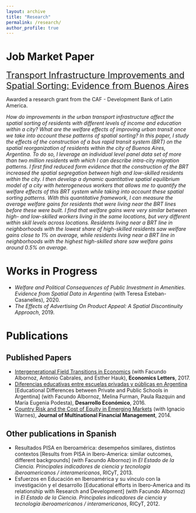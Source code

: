 ```yaml
---
layout: archive
title: "Research"
permalink: /research/
author_profile: true
---
```


# Job Market Paper
[<font size="5">Transport Infrastructure Improvements and Spatial Sorting: Evidence from Buenos Aires</font> ](/files/warnes_pablo_jmp.pdf)

Awarded a research grant from the CAF - Development Bank of Latin America.

*How do improvements in the urban transport infrastructure affect the spatial sorting of
 residents with different levels of income and education within a city? What are the welfare
 effects of improving urban transit once we take into account these patterns of spatial sorting?
 In this paper, I study the effects of the construction of a bus rapid transit system (BRT) on
 the spatial reorganization of residents within the city of Buenos Aires, Argentina. To do so,
 I leverage an individual level panel data set of more than two million residents with which
 I can describe intra-city migration patterns. I first find reduced form evidence that the
 construction of the BRT increased the spatial segregation between high and low-skilled residents
 within the city. I then develop a dynamic quantitative spatial equilibrium model of a city with
 heterogeneous workers that allows me to quantify the welfare effects of this BRT system while
 taking into account these spatial sorting patterns. With this quantitative framework, I can measure
 the average welfare gains for residents that were living near the BRT lines before these were built.
 I find that welfare gains were very similar between high- and low-skilled workers living in the same
 locations, but very different within skill levels across locations. Residents living near a BRT line
 in neighborhoods with the lowest share of high-skilled residents saw welfare gains close to 1% on average,
 while residents living near a BRT line in neighborhoods with the highest high-skilled share saw welfare
 gains around 0.5% on average.*

# Works in Progress
- *Welfare and Political Consequences of Public Investment in Amenities. Evidence from Spatial Data in Argentina* (with Teresa Esteban-Casanelles), 2020.
- *The Effects of Advertising On Product Appeal: A Spatial Discontinuity Approach*, 2019.

# Publications
## Published Papers
- [Intergenerational Field Transitions in Economics](https://www.sciencedirect.com/science/article/pii/S0165176517300472) (with Facundo Albornoz, Antonio Cabrales, and Esther 
Hauk), **Economics Letters**, 2017.
- [Diferencias educativas entre escuelas privadas y públicas en Argentina](https://www.jstor.org/stable/44735992) \[Educational Differences between Private and Public Schools in Argentina\] (with Facundo 
Albornoz, Melina Furman, Paula Razquin and María Eugenia Podesta), **Desarrollo Económico**, 2016.
- [Country Risk and the Cost of Equity in Emerging Markets](https://www.sciencedirect.com/science/article/pii/S1042444X14000449) (with Ignacio Warnes), **Journal of Multinational Financial Management**, 2014.

## Other publications in Spanish
- Resultados PISA en Iberoamérica: desempeños similares, distintos contextos \[Results from PISA in Ibero-America: similar outcomes, different backgrounds\] (with Facundo Albornoz) in *El Estado de la Ciencia. Principales indicadores de ciencia y tecnología iberoamericanos / interamericanos*, RICyT, 2013.
- Esfuerzos en Educación en Iberoamérica y su vínculo con la investigación y el desarrollo [Educational efforts in Ibero-America and its relationship with Research and Development] (with Facundo Albornoz) in *El Estado de la Ciencia. Principales indicadores de ciencia y tecnología iberoamericanos / interamericanos*, RICyT, 2012.
